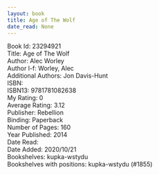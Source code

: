```yaml
---
layout: book
title: Age of The Wolf
date_read: None
---
```


Book Id: 23294921<br />
Title: Age of The Wolf<br />
Author: Alec Worley<br />
Author l-f: Worley, Alec<br />
Additional Authors: Jon Davis-Hunt<br />
ISBN: <br />
ISBN13: 9781781082638<br />
My Rating: 0<br />
Average Rating: 3.12<br />
Publisher: Rebellion<br />
Binding: Paperback<br />
Number of Pages: 160<br />
Year Published: 2014<br />
Date Read: <br />
Date Added: 2020/10/21<br />
Bookshelves: kupka-wstydu<br />
Bookshelves with positions: kupka-wstydu (#1855)<br />

